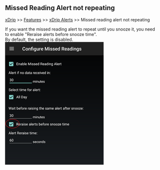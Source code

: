 ## Missed Reading Alert not repeating
[xDrip](../README.md) >> [Features](./Features_page.md) >> [xDrip Alerts](./Alerts_page.md) >> Missed reading alert not repeating  
  
If you want the missed reading alert to repeat until you snooze it, you need to enable "Reraise alerts before snooze time".  
By default, the setting is disabled.  
![](./images/MissedReadingReraise.png)  
